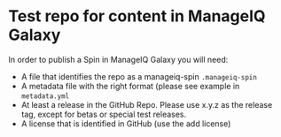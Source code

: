 # Test repo for content in ManageIQ Galaxy

In order to publish a Spin in ManageIQ Galaxy you will need:

 - A file that identifies the repo as a manageiq-spin
 ```.manageiq-spin```
 - A metadata file with the right format (please see example in 
 ```metadata.yml```
 - At least a release in the GitHub Repo. Please use x.y.z as the release tag, except for betas or special test releases.
 - A license that is identified in GitHub (use the add license)
